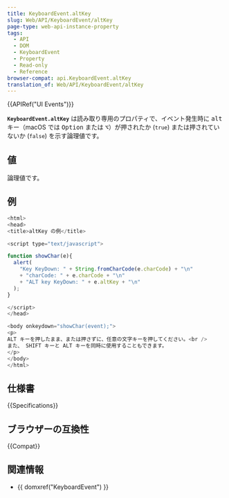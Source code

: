 ```yaml
---
title: KeyboardEvent.altKey
slug: Web/API/KeyboardEvent/altKey
page-type: web-api-instance-property
tags:
  - API
  - DOM
  - KeyboardEvent
  - Property
  - Read-only
  - Reference
browser-compat: api.KeyboardEvent.altKey
translation_of: Web/API/KeyboardEvent/altKey
---
```

{{APIRef("UI Events")}}

**`KeyboardEvent.altKey`** は読み取り専用のプロパティで、イベント発生時に <kbd>alt</kbd> キー（macOS では <kbd>Option</kbd> または <kbd>⌥</kbd>）が押されたか (`true`) または押されていないか (`false`) を示す論理値です。

## 値

論理値です。

## 例

```js
<html>
<head>
<title>altKey の例</title>

<script type="text/javascript">

function showChar(e){
  alert(
    "Key KeyDown: " + String.fromCharCode(e.charCode) + "\n"
    + "charCode: " + e.charCode + "\n"
    + "ALT key KeyDown: " + e.altKey + "\n"
  );
}

</script>
</head>

<body onkeydown="showChar(event);">
<p>
ALT キーを押したまま、または押さずに、任意の文字キーを押してください。<br />
また、 SHIFT キーと ALT キーを同時に使用することもできます。
</p>
</body>
</html>
```

## 仕様書

{{Specifications}}

## ブラウザーの互換性

{{Compat}}

## 関連情報

- {{ domxref("KeyboardEvent") }}
